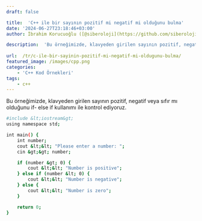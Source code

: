 ```yaml
---
draft: false

title:  'C++ ile bir sayının pozitif mi negatif mi olduğunu bulma'
date: '2024-06-27T23:18:46+03:00'
author: İbrahim Korucuoğlu ([@siberoloji](https://github.com/siberoloji))

description:  'Bu örneğimizde, klavyeden girilen sayının pozitif, negatif veya sıfır mı olduğunu if- else if kullanımı ile kontrol ediyoruz.' 
 
url:  /tr/c-ile-bir-sayinin-pozitif-mi-negatif-mi-oldugunu-bulma/ 
featured_image: /images/cpp.png
categories:
    - 'C++ Kod Örnekleri'
tags:
    - c++
---
```



Bu örneğimizde, klavyeden girilen sayının pozitif, negatif veya sıfır mı olduğunu if- else if kullanımı ile kontrol ediyoruz.


```bash
#include &lt;iostream&gt;
using namespace std;

int main() {
    int number;
    cout &lt;&lt; "Please enter a number: ";
    cin &gt;&gt; number;

    if (number &gt; 0) {
        cout &lt;&lt; "Number is positive";
    } else if (number &lt; 0) {
        cout &lt;&lt; "Number is negative";
    } else {
        cout &lt;&lt; "Number is zero";
    }

    return 0;
}
```
